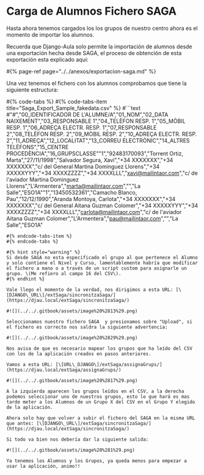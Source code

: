 # Carga de Alumnos Fichero SAGA

Hasta ahora tenemos cargados los los grupos de nuestro centro ahora es el momento de importar los alumnos.

Recuerda que Django-Aula solo permite la importación de alumnos desde una exportación hecha desde SAGA, el proceso de obtención de esta exportación esta explicado aquí:

#{% page-ref page="../../anexos/exportacion-saga.md" %}

Una vez tenemos el fichero con los alumnos comprobamos que tiene la siguiente estructura:

#{% code-tabs %}
#{% code-tabs-item title="Saga\_Export\_Sample\_fakedata.csv" %}
#```text
#"#","00_IDENTIFICADOR DE L'ALUMNE/A","01_NOM","02_DATA NAIXEMENT","03_RESPONSABLE 1","04_TELÈFON RESP. 1","05_MÒBIL RESP. 1","06_ADREÇA ELECTR. RESP. 1","07_RESPONSABLE 2","08_TELÈFON RESP. 2","09_MÒBIL RESP. 2","10_ADREÇA ELECTR. RESP. 2","11_ADREÇA","12_LOCALITAT","13_CORREU ELECTRÒNIC","14_ALTRES TELÈFONS","15_CENTRE PROCEDÈNCIA","16_GRUPSCLASSE""1","92483170093","Torrent Ortiz, Marta","27/11/1998","Salvador Segura, Xavi","+34 XXXXXXX","+34 XXXXXXX","c/ del General Martina Dominguez Llorens","+34 XXXXXYYY","+34 XXXXZZZZ","+34 XXXXLLL","xavi@mailintaor.com","c/ de l'aviador Martina Dominguez Llorens","L'Armentera","marta@mailintaor.com","","La Salle","ESO1A""1","13450532361","Camacho Blanco, Pau","12/12/1990","Aranda Montoya, Carlota","+34 XXXXXXX","+34 XXXXXXX","c/ del General Aitana Guzman Colomer","+34 XXXXXYYY","+34 XXXXZZZZ","+34 XXXXLLL","carlota@mailintaor.com","c/ de l'aviador Aitana Guzman Colomer","L'Armentera","pau@mailintaor.com","","La Salle","ESO1A"
```
#{% endcode-tabs-item %}
#{% endcode-tabs %}

#{% hint style="warning" %}
Si desde SAGA no esta especificado el grupo al que pertenece el Alumno y solo contiene el Nivel y Curso, lamentablemente habría que modificar el fichero a mano o a través de un script custom para asignarle un grupo. \(Me refiero al campo 16 del CSV\).
#{% endhint %}

Vale llego el momento de la verdad, nos dirigimos a esta URL: [\[DJANGO\_URL\]/extSaga/sincronitzaSaga/](https://djau.local/extSaga/sincronitzaSaga/) 

#![](../../.gitbook/assets/image%20%2813%29.png)

Seleccionamos nuestro fichero SAGA  y presionamos sobre "Upload", si el fichero es correcto nos saldra la siguiente advertencia:

#![](../../.gitbook/assets/image%20%2829%29.png)

Nos avisa de que es necesario mapear los grupos que ha leído del CSV con los de la aplicación creados en pasos anteriores.

Vamos a esta URL: [\[URL\_DJANGO\]/extSaga/assignaGrups/](https://djau.local/extSaga/assignaGrups/)

#![](../../.gitbook/assets/image%20%2817%29.png)

A la izquierda aparecen los grupos leídos en el CSV, a la derecha podemos seleccionar uno de nuestros grupos, esto lo que hará es mas tarde meter a los Alumnos de un Grupo X del CSV en el Grupo Y elegido de la aplicación.

Ahora solo hay que volver a subir el fichero del SAGA en la misma URL que antes: [\[DJANGO\_URL\]/extSaga/sincronitzaSaga/](https://djau.local/extSaga/sincronitzaSaga/) 

Si todo va bien nos debería dar la siguiente salida:

#![](../../.gitbook/assets/image%20%281%29.png)

Ya tenemos los Alumnos y los Grupos, ya queda menos para empezar a usar la aplicación, animo!!

